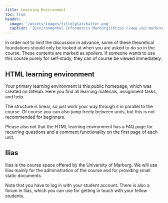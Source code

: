```yaml
---
title: Learning Environment
toc: true
header:
  image: '/assets/images/title/platzhalter.png'
  caption: '[Environmental Informatics Marburg](https://www.uni-marburg.de/en/fb19/disciplines/physisch/environmentalinformatics){:target="_blank"}'
---
```


In order not to limit the discussion in advance, some of these theoretical foundations should only be looked at when you are asked to do so in the course. These contents are marked as spoilers. If someone wants to use this course purely for self-study, they can of course be viewed immediately.

<!--more-->

<!--
Our first course session will be virtual. Details on the virtual classroom and how to get there are provided on the front page and were send by email to all participants.
Subsequent sessions will be in a hybrid format, meaning that parts of the students may attend the sessions in person at the [Department of Environmental Informatics](https://www.uni-marburg.de/en/fb19/disciplines/physisch/environmentalinformatics){:target="_blank"} in Marburg.
-->


## HTML learning environment

Your primary learning environment is this public homepage, which was created on GitHub.
Here you find all learning materials, assignment tasks, and help. 
<!-- Note, that ChatGPT and deepl were used to convey ideas more efficently. 
-->
The structure is linear, so just work your way through it in parallel to the course.
Of course you can also jump freely between units, but this is not recommended for beginners.

Please also not that the HTML learning environment has a FAQ page for recurring questions and a comment functionality on the first page of each unit.


## Ilias

Ilias is the course space offered by the University of Marburg. 
We will use Ilias mainly for the administration of the course and for providing small static documents.
<!--The link to the Ilias space for this course can be found [here](https://ilias.uni-marburg.de/goto.php?target=crs_3388027&client_id=UNIMR){:target="_blank"}.-->
Note that you have to log in with your student account. There is also a forum in Ilias, which you can use for getting in touch with your fellow students.
